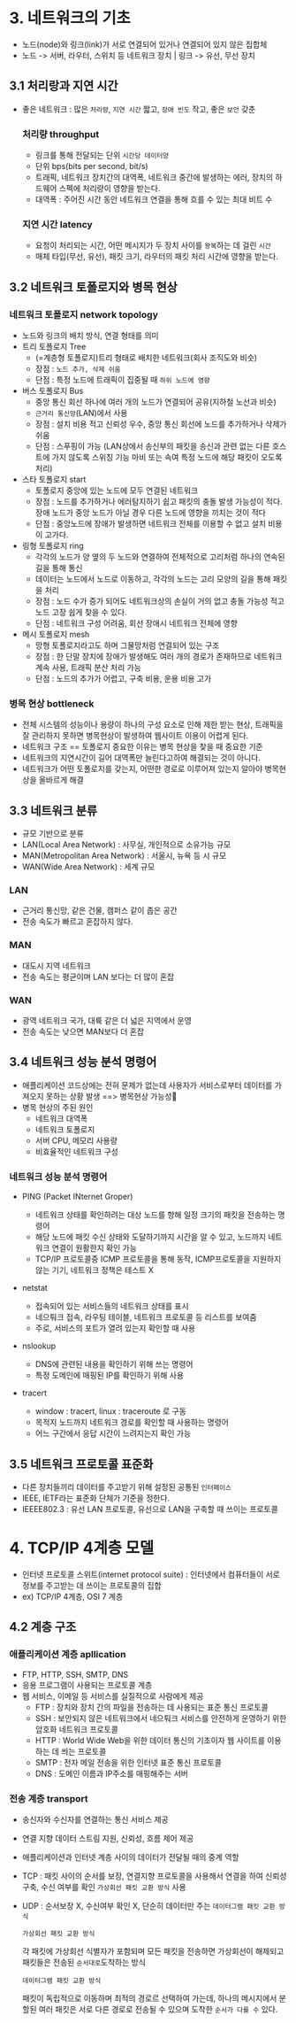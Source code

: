 # 3. 네트워크의 기초
- 노드(node)와 링크(link)가 서로 연결되어 있거나 연결되어 있지 않은 집합체
- 노드 -> 서버, 라우터, 스위치 등 네트워크 장치 | 링크 -> 유선, 무선 장치

## 3.1 처리랑과 지연 시간 
- 좋은 네트워크 : 많은 `처리량`, `지연 시간` 짧고, `장애 빈도` 작고, 좋은 `보안` 갖춘

  ### 처리량 throughput
  - 링크를 통해 전달되는 단위 `시간당 데이터양`
  - 단위 bps(bits per second, bit/s)
  - 트래픽, 네트워크 장치간의 대역폭, 네트워크 중간에 발생하는 에러, 장치의 하드웨어 스펙에 처리량이 영향을 받는다.
  - 대역폭 : 주어진 시간 동안 네트워크 연결을 통해 흐를 수 있는 최대 비트 수
 
  ### 지연 시간 latency
  - 요청이 처리되는 시간, 어떤 메시지가 두 장치 사이를 `왕복`하는 데 걸린 `시간`
  - 매체 타입(무선, 유선), 패킷 크기, 라우터의 패킷 처리 시간에 영향을 받는다.
 
## 3.2 네트워크 토폴로지와 병목 현상

  ### 네트워크 토폴로지 network topology
  - 노드와 링크의 배치 방식, 연결 형태를 의미
  - 트리 토폴로지 Tree
    - (=계층형 토폴로지)트리 형태로 배치한 네트워크(회사 조직도와 비슷)
    - 장점 : `노드 추가, 삭제 쉬움`
    - 단점 : 특정 노드에 트래픽이 집중될 때 `하위 노드에 영향`
  - 버스 토폴로지 Bus
    - 중앙 통신 회선 하나에 여러 개의 노드가 연결되어 공유(지하철 노선과 비슷)
    - `근거리 통신망`(LAN)에서 사용
    - 장점 : 설치 비용 적고 신뢰성 우수, 중앙 통신 회선에 노드를 추가하거나 삭제가 쉬움
    - 단점 : 스푸핑이 가능 (LAN상에서 송신부의 패킷을 송신과 관련 없는 다른 호스트에 가지 않도록 스위칭 기능 마비 또는 속여 특정 노드에 해당 패킷이 오도록 처리)
  - 스타 토폴로지 start
    - 토폴로지 중앙에 있는 노드에 모두 연결된 네트워크
    - 장점 : 노드를 추가하거나 에러탐지하기 쉽고 패킷의 충돌 발생 가능성이 적다. 장애 노드가 중앙 노드가 아닐 경우 다른 노드에 영향을 끼치는 것이 적다
    - 단점 : 중앙노드에 장애가 발생하면 네트워크 전체를 이용할 수 없고 설치 비용이 고가다.
  - 링형 토폴로지 ring
    - 각각의 노드가 양 옆의 두 노드와 연결하여 전체적으로 고리처럼 하나의 연속된 길을 통해 통신
    - 데이터는 노드에서 노드로 이동하고, 각각의 노드는 고리 모양의 길을 통해 패킷을 처리
    - 장점 : 노드 수가 증가 되어도 네트워크상의 손실이 거의 없고 충돌 가능성 적고 노드 고장 쉽게 찾을 수 있다.
    - 단점 : 네트워크 구성 어려움, 회선 장애시 네트워크 전체에 영향
  - 메시 토폴로지 mesh
    - 망형 토폴로지라고도 하며 그물망처럼 연결되어 있는 구조
    - 장점 : 한 단말 장치에 장애가 발생해도 여러 개의 경로가 존재하므로 네트워크 계속 사용, 트래픽 분산 처리 가능
    - 단점 : 노드의 추가가 어렵고, 구축 비용, 운용 비용 고가

  ### 병목 현상 bottleneck
  -  전체 시스템의 성능이나 용량이 하나의 구성 요소로 인해 제한 받는 현상, 트래픽을 잘 관리하지 못하면 병목현상이 발생하여 웹사이트 이용이 어렵게 된다. 
  - 네트워크 구조 == 토폴로지 중요한 이유는 병목 현상을 찾을 때 중요한 기준
  - 네트워크의 지연시간이 길어 대역폭만 늘린다고하여 해결되는 것이 아니다.
  - 네트워크가 어떤 토폴로지를 갖는지, 어떤한 경로로 이루어져 있는지 알아야 병목현상을 올바르게 해결


## 3.3 네트워크 분류 
- 규모 기반으로 분류
- LAN(Local Area Network) : 사무실, 개인적으로 소유가능 규모
- MAN(Metropolitan Area Network) : 서울시, 뉴욕 등 시 규모
- WAN(Wide Area Network) : 세계 규모

### LAN
- 근거리 통신망, 같은 건물, 캠퍼스 같이 좁은 공간
- 전송 속도가 빠르고 혼잡하지 않다.

### MAN
- 대도시 지역 네트워크
- 전송 속도는 평균이며 LAN 보다는 더 많이 혼잡

### WAN 
- 광역 네트워크 국가, 대륙 같은 더 넓은 지역에서 운영
- 전송 속도는 낮으면 MAN보다 더 혼잡

## 3.4 네트워크 성능 분석 명령어
- 애플리케이션 코드상에는 전혀 문제가 없는데 사용자가 서비스로부터 데이터를 가져오지 못하는 상황 발생 ==> 병목현상 가능성🔺
- 병목 현상의 주된 원인
  - 네트워크 대역폭
  - 네트워크 토폴로지
  - 서버 CPU, 메모리 사용량
  - 비효율적인 네트워크 구성

### 네트워크 성능 분석 명령어 

- PING (Packet INternet Groper)
  - 네트워크 상태를 확인하려는 대상 노드를 향해 일정 크기의 패킷을 전송하는 명령어
  - 해당 노드에 패킷 수신 상태와 도달하기까지 시간을 알 수 있고, 노드까지 네트워크 연결이 원활한지 확인 가능
  - TCP/IP 프로토콜중 ICMP 프로토콜을 통해 동작, ICMP프로토콜을 지원하지 않는 기기, 네트워크 정책은 테스트 X

- netstat
  - 접속되어 있는 서비스들의 네트워크 상태를 표시
  - 네으퉈크 접속, 라우팅 테이블, 네트워크 프로토콜 등 리스트를 보여줌
  - 주로, 서비스의 포트가 열려 있는지 확인할 때 사용
 
- nslookup
  - DNS에 관련된 내용을 확인하기 위해 쓰는 명령어
  - 특정 도메인에 매핑된 IP를 확인하기 위해 사용

- tracert
  - window : tracert, linux : traceroute 로 구동
  - 목적지 노드까지 네트워크 경로를 확인할 때 사용하는 명령어
  - 어느 구간에서 응답 시간이 느려지는지 확인 가능  


## 3.5 네트워크 프로토콜 표준화
- 다른 장치들끼리 데이터를 주고받기 위해 설정된 공통된 `인터페이스`
- IEEE, IETF라는 표준화 단체가 기준을 정한다.
- IEEEE802.3 : 유선 LAN 프로토콜, 유선으로 LAN을 구축할 때 쓰이는 프로토콜

# 4. TCP/IP 4계층 모델
- 인터넷 프로토콜 스위트(internet protocol suite) : 인터넷에서 컴퓨터들이 서로 정보를 주고받는 데 쓰이는 프로토콜의 집합
- ex) TCP/IP 4계층, OSI 7 계층

## 4.2 계층 구조

### 애플리케이션 계층 apllication
- FTP, HTTP, SSH, SMTP, DNS
- 응용 프로그램이 사용되는 프로토콜 계층
- 웹 서비스, 이메일 등 서비스를 실질적으로 사람에게 제공
  - FTP : 장치와 장치 간의 파일을 전송하는 데 사용되는 표준 통신 프로토콜
  - SSH : 보안되지 않은 네트워크에서 네으퉈크 서비스를 안전하게 운영하기 위한 암호화  네트워크 프로토콜
  - HTTP : World Wide Web을 위한 데이터 통신의 기초이자 웹 사이트를 이용하는 데 씌는 프로토콜
  - SMTP : 전자 메일 전송을 위한 인터넷 표준 통신 프로토콜
  - DNS : 도메인 이름과 IP주소를 매핑해주는 서버
 
### 전송 계층 transport 
- 송신자와 수신자를 연결하는 통신 서비스 제공
- 연결 지향 데이터 스트림 지원, 신뢰성, 흐름 제어 제공
- 애플리케이션과 인터넷 계층 사이의 데이터가 전달될 때의 중계 역할
- TCP : 패킷 사이의 순서를 보장, 연결지향 프로토콜을 사용해서 연결을 하여 신뢰성 구축, 수신 여부를 확인 `가상회선 패킷 교환 방식` 사용
- UDP : 순서보장 X, 수신여부 확인 X, 단순히 데이터만 주는 `데이터그램 패킷 교환 방식`

  `가상회선 패킷 교환 방식`
  
  각 패킷에 가상회선 식별자가 포함되며 모든 패킷을 전송하면 가상회선이 해제되고 패킷들은 전송된 `순서대로`도착하는 방식

  `데이터그램 패킷 교환 방식`
  
  패킷이 독립적으로 이동하며 최적의 경로르 선택하여 가는데, 하나의 메시지에서 분할된 여러 패킷은 서로 다른 경로로 전송될 수 있으며 도착한 `순서가 다를 수` 있다.


































